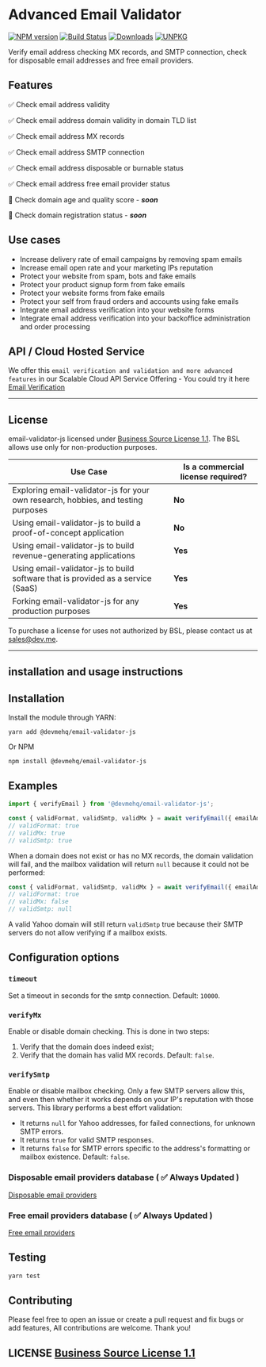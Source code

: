 # Advanced Email Validator

[![NPM version](https://badgen.net/npm/v/@devmehq/email-validator-js)](https://npm.im/@devmehq/email-validator-js)
[![Build Status](https://github.com/devmehq/email-validator-js/workflows/CI/badge.svg)](https://github.com/devmehq/email-validator-js/actions)
[![Downloads](https://img.shields.io/npm/dm/email-validator-js.svg)](https://www.npmjs.com/package/email-validator-js)
[![UNPKG](https://img.shields.io/badge/UNPKG-OK-179BD7.svg)](https://unpkg.com/browse/@devmehq/email-validator-js@latest/)

Verify email address checking MX records, and SMTP connection, check for disposable email addresses and free email providers.

## Features
✅ Check email address validity

✅ Check email address domain validity in domain TLD list

✅ Check email address MX records

✅ Check email address SMTP connection

✅ Check email address disposable or burnable status

✅ Check email address free email provider status

🚨 Check domain age and quality score - _**soon**_

🚨 Check domain registration status - _**soon**_

## Use cases
- Increase delivery rate of email campaigns by removing spam emails
- Increase email open rate and your marketing IPs reputation
- Protect your website from spam, bots and fake emails
- Protect your product signup form from fake emails
- Protect your website forms from fake emails
- Protect your self from fraud orders and accounts using fake emails
- Integrate email address verification into your website forms
- Integrate email address verification into your backoffice administration and order processing


## API / Cloud Hosted Service
We offer this `email verification and validation and more advanced features` in our Scalable Cloud API Service Offering - You could try it here [Email Verification](https://dev.me/products/email)

---

## License

email-validator-js licensed under [Business Source License 1.1](LICENSE).
The BSL allows use only for non-production purposes.

| Use Case | Is a commercial license required?|
|----------|-----------|
| Exploring email-validator-js for your own research, hobbies, and testing purposes | **No** |
| Using email-validator-js to build a proof-of-concept application | **No** |
| Using email-validator-js to build revenue-generating applications | **Yes** |
| Using email-validator-js to build software that is provided as a service (SaaS) | **Yes** |
| Forking email-validator-js for any production purposes | **Yes** |

To purchase a license for uses not authorized by BSL, please contact us at [sales@dev.me](mailto:sales@dev.me?subject=Interested%20in%20email-validator-js%20commercial%20license).

---

## installation and usage instructions

## Installation
Install the module through YARN:
```yarn
yarn add @devmehq/email-validator-js
```
Or NPM
```npm
npm install @devmehq/email-validator-js
```

## Examples
```typescript
import { verifyEmail } from '@devmehq/email-validator-js';

const { validFormat, validSmtp, validMx } = await verifyEmail({ emailAddress: 'foo@email.com', verifyMx: true, verifySmtp: true, timeout: 3000 });
// validFormat: true
// validMx: true
// validSmtp: true
```

When a domain does not exist or has no MX records, the domain validation will fail, and the mailbox validation will return `null` because it could not be performed:

```typescript
const { validFormat, validSmtp, validMx } = await verifyEmail({ emailAddress: 'foo@bad-domain.com', verifyMx: true, verifySmtp: true, timeout: 3000 });
// validFormat: true
// validMx: false
// validSmtp: null
```

A valid Yahoo domain will still return `validSmtp` true because their SMTP servers do not allow verifying if a mailbox exists.

## Configuration options
### `timeout`
Set a timeout in seconds for the smtp connection. Default: `10000`.
### `verifyMx`
Enable or disable domain checking. This is done in two steps:
1. Verify that the domain does indeed exist;
2. Verify that the domain has valid MX records.
Default: `false`.
### `verifySmtp`
Enable or disable mailbox checking. Only a few SMTP servers allow this, and even then whether it works depends on your IP's reputation with those servers. This library performs a best effort validation:
* It returns `null` for Yahoo addresses, for failed connections, for unknown SMTP errors.
* It returns `true` for valid SMTP responses.
* It returns `false` for SMTP errors specific to the address's formatting or mailbox existence.
Default: `false`.

### Disposable email providers database ( ✅ Always Updated )
[Disposable email providers](./src/disposable-email-providers.json)

### Free email providers database  ( ✅ Always Updated )
[Free email providers](./src/free-email-providers.json)

## Testing
```bash
yarn test
```

## Contributing
Please feel free to open an issue or create a pull request and fix bugs or add features, All contributions are welcome. Thank you!

## LICENSE [Business Source License 1.1](LICENSE.md)
